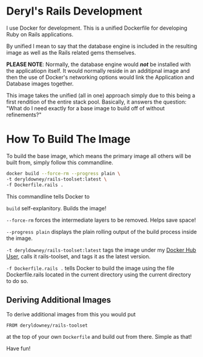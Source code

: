 
# Deryl's Rails Development

I use Docker for development. This is a unified Dockerfile for developing Ruby on Rails applications.

By unified I mean to say that the database engine is included in the resulting image as well as the Rails related gems themselves.

**PLEASE NOTE**: Normally, the database engine would ***not*** be installed with the applicatiopn itself. It would normally reside in an additipnal image and then the use of Docker's networking options would link the Application and Database images together.

This image takes the unified (all in one) approach simply due to this being a first rendition of the entire stack pool. Basically, it answers the question: "What do I need exactly for a base image to build off of without refinements?"

# How To Build The Image

To build the base image, which means the primary image all others will be built from, simply follow this commandline.

```sh
docker build --force-rm --progress plain \
-t deryldowney/rails-toolset:latest \
-f Dockerfile.rails .
```

This commandline tells Docker to

`build` self-explanitory. Builds the image!

`--force-rm` forces the intermediate layers to be removed. Helps save space!

`--progress plain` displays the plain rolling output of the build process inside the image.

`-t deryldowney/rails-toolset:latest` tags the image under my [Docker Hub User](https://hub.docker.com/repository/docker/deryldowney/rails-toolset), calls it rails-toolset, and tags it as the latest version.

`-f Dockerfile.rails .` tells Docker to build the image using the file Dockerfile.rails located in the current directory using the current directory to do so.

## Deriving Additional Images

To derive additional images from this you would put

```
FROM deryldowney/rails-toolset
```
at the top of your own `Dockerfile` and build out from there. Simple as that!

Have fun!
